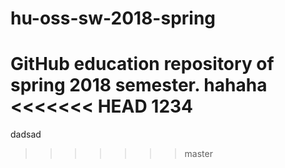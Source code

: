 # hu-oss-sw-2018-spring
GitHub education repository of spring 2018 semester.
hahaha
<<<<<<< HEAD
1234
=======
dadsad
>>>>>>> master
